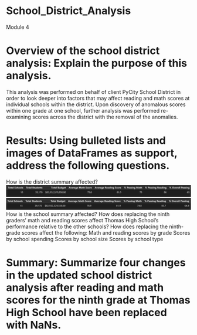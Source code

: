 # School_District_Analysis
Module 4

# Overview of the school district analysis: Explain the purpose of this analysis.

This analysis was performed on behalf of client PyCity School District in order to look deeper into factors that may affect reading and math scores at individual schools within the district. Upon discovery of anomalous scores within one grade at one school, further analysis was performed re-examining scores across the district with the removal of the anomalies.

# Results: Using bulleted lists and images of DataFrames as support, address the following questions.

How is the district summary affected?
![District_Summary_original](District_Summary_original.png)
![District_Summary](District_Summary.png)
How is the school summary affected?
How does replacing the ninth graders’ math and reading scores affect Thomas High School’s performance relative to the other schools?
How does replacing the ninth-grade scores affect the following:
Math and reading scores by grade
Scores by school spending
Scores by school size
Scores by school type

# Summary: Summarize four changes in the updated school district analysis after reading and math scores for the ninth grade at Thomas High School have been replaced with NaNs.
